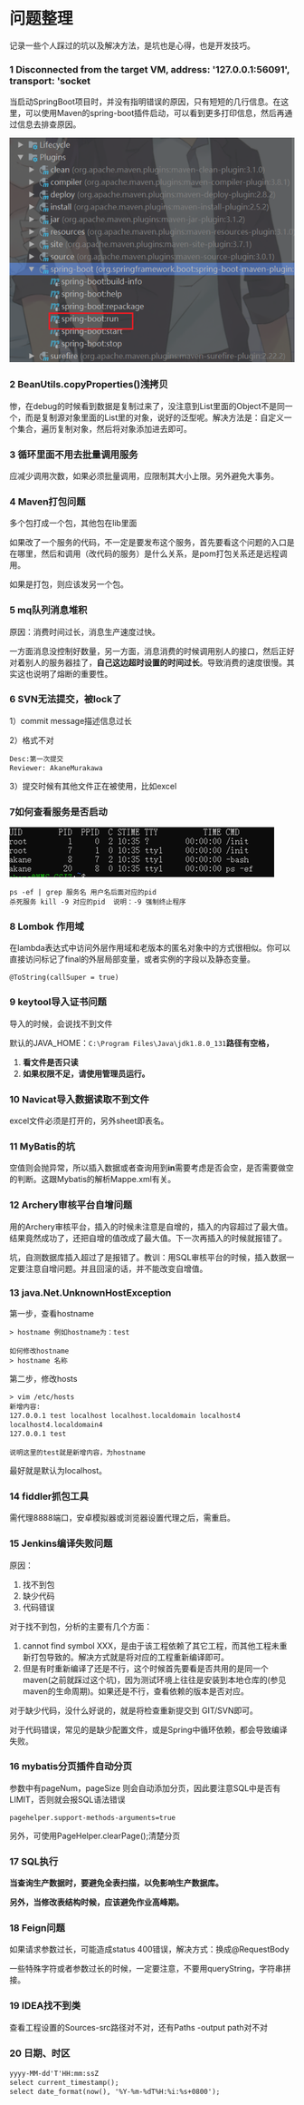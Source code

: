 # 问题整理



记录一些个人踩过的坑以及解决方法，是坑也是心得，也是开发技巧。



### 1 Disconnected from the target VM, address: '127.0.0.1:56091', transport: 'socket

当启动SpringBoot项目时，并没有指明错误的原因，只有短短的几行信息。在这里，可以使用Maven的spring-boot插件启动，可以看到更多打印信息，然后再通过信息去排查原因。

![image.png](images/springboot-plugin.png)



### 2 BeanUtils.copyProperties()浅拷贝

惨，在debug的时候看到数据是复制过来了，没注意到List<Object>里面的Object不是同一个，而是复制源对象里面的List里的对象，说好的泛型呢。解决方法是：自定义一个集合，遍历复制对象，然后将对象添加进去即可。



### 3 循环里面不用去批量调用服务

应减少调用次数，如果必须批量调用，应限制其大小上限。另外避免大事务。



### 4 Maven打包问题

多个包打成一个包，其他包在lib里面

如果改了一个服务的代码，不一定是要发布这个服务，首先要看这个问题的入口是在哪里，然后和调用（改代码的服务）是什么关系，是pom打包关系还是远程调用。

如果是打包，则应该发另一个包。



### 5 mq队列消息堆积

原因：消费时间过长，消息生产速度过快。

一方面消息没控制好数量，另一方面，消息消费的时候调用别人的接口，然后正好对着别人的服务器挂了，**自己这边超时设置的时间过长**。导致消费的速度很慢。其实这也说明了熔断的重要性。



### 6 SVN无法提交，被lock了

1）commit message描述信息过长

2）格式不对

```
Desc:第一次提交 
Reviewer: AkaneMurakawa
```



3）提交时候有其他文件正在被使用，比如excel



### 7如何查看服务是否启动



![image.png](images/pid.png)

```
ps -ef | grep 服务名 用户名后面对应的pid 
杀死服务 kill -9 对应的pid  说明：-9 强制终止程序
```



### 8 Lombok 作用域

在lambda表达式中访问外层作用域和老版本的匿名对象中的方式很相似。你可以直接访问标记了final的外层局部变量，或者实例的字段以及静态变量。

```
@ToString(callSuper = true)
```



### 9 keytool导入证书问题

导入的时候，会说找不到文件



默认的JAVA_HOME：`C:\Program Files\Java\jdk1.8.0_131`**路径有空格，**

1. **看文件是否只读**
2. **如果权限不足，请使用管理员运行。**



### 10 Navicat导入数据读取不到文件

excel文件必须是打开的，另外sheet即表名。



### 11 MyBatis的坑

空值则会抛异常，所以插入数据或者查询用到**in**需要考虑是否会空，是否需要做空的判断。这跟Mybatis的解析Mappe.xml有关。



### 12 Archery审核平台自增问题

用的Archery审核平台，插入的时候未注意是自增的，插入的内容超过了最大值。结果竟然成功了，还把自增的值改成了最大值。下一次再插入的时候就报错了。

坑，自测数据库插入超过了是报错了。教训：用SQL审核平台的时候，插入数据一定要注意自增问题。并且回滚的话，并不能改变自增值。



### 13 java.Net.UnknownHostException

第一步，查看hostname

```
> hostname 例如hostname为：test

如何修改hostname
> hostname 名称
```

第二步，修改hosts

```
> vim /etc/hosts
新增内容:
127.0.0.1 test localhost localhost.localdomain localhost4 localhost4.localdomain4
127.0.0.1 test

说明这里的test就是新增内容，为hostname
```

最好就是默认为localhost。



### 14 fiddler抓包工具

需代理8888端口，安卓模拟器或浏览器设置代理之后，需重启。



### 15 Jenkins编译失败问题

原因：

1. 找不到包
2. 缺少代码
3. 代码错误



对于找不到包，分析的主要有几个方面：

1. cannot find symbol XXX，是由于该工程依赖了其它工程，而其他工程未重新打包导致的。解决方式就是将对应的工程重新编译即可。
2. 但是有时重新编译了还是不行，这个时候首先要看是否共用的是同一个maven(之前就踩过这个坑)，因为测试环境上往往是安装到本地仓库的(参见maven的生命周期)。如果还是不行，查看依赖的版本是否对应。



对于缺少代码，没什么好说的，就是将检查重新提交到 GIT/SVN即可。

对于代码错误，常见的是缺少配置文件，或是Spring中循环依赖，都会导致编译失败。



### 16 mybatis分页插件自动分页

参数中有pageNum，pageSize 则会自动添加分页，因此要注意SQL中是否有LIMIT，否则就会报SQL语法错误

```properties
pagehelper.support-methods-arguments=true
```

另外，可使用PageHelper.clearPage();清楚分页



### 17 SQL执行

**当查询生产数据时，要避免全表扫描，以免影响生产数据库。**

**另外，当修改表结构时候，应该避免作业高峰期。**



### 18 Feign问题

如果请求参数过长，可能造成status 400错误，解决方式：换成@RequestBody

一些特殊字符或者参数过长的时候，一定要注意，不要用queryString，字符串拼接。



### 19 IDEA找不到类

查看工程设置的Sources-src路径对不对，还有Paths -output path对不对



### 20 日期、时区

```
yyyy-MM-dd'T'HH:mm:ssZ
select current_timestamp();
select date_format(now(), '%Y-%m-%dT%H:%i:%s+0800');
```



